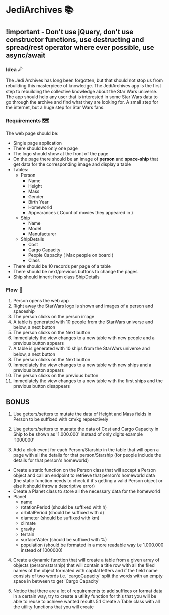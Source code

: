 # JediArchives 📚
## !important - Don't use jQuery, don't use constructor functions, use destructing and spread/rest operator where ever possible, use async/await
### Idea ☄
The Jedi Archives has long been forgotten, but that should not stop us from rebuilding this masterpiece of knowledge. The JediArchives app is the first step to rebuilding the collective knowledge about the Star Wars universe. The app should help any user that is interested in some Star Wars data to go through the archive and find what they are looking for. A small step for the internet, but a huge step for Star Wars fans.
### Requirements 🗺
The web page should be:
* Single page application
* There should be only one page
* The logo should show at the front of the page
* On the page there should be an image of **person** and **space-ship** that get data for the corresponding image and display a table
* Tables:
  * Person
    * Name
    * Height
    * Mass
    * Gender
    * Birth Year
    * Homeworld
    * Appearances ( Count of movies they appeared in )
  * Ship
    * Name
    * Model
    * Manufacturer
  * ShipDetails
    * Cost
    * Cargo Capacity 
    * People Capacity ( Max people on board )
    * Class
* There should be 10 records per page of a table
* There should be next/previous buttons to change the pages
* Ship should inherit from class ShipDetails
### Flow 🌈
1. Person opens the web app
2. Right away the StarWars logo is shown and images of a person and spaceship
3. The person clicks on the person image
4. A table is generated with 10 people from the StarWars universe and below, a next button
5. The person clicks on the Next button
6. Immediately the view changes to a new table with new people and a previous button appears
7. A table is generated with 10 ships from the StarWars universe and below, a next button
8. The person clicks on the Next button
9. Immediately the view changes to a new table with new ships and a previous button appears
10. The person clicks on the previous button
11. Immediately the view changes to a new table with the first ships and the previous button disappears


## BONUS

1. Use getters/setters to mutate the data of Height and Mass fields in Person to be suffixed with cm/kg repsectively
2. Use getters/setters to muatate the data of Cost and Cargo Capacity in Ship to be shown as '1.000.000' instead of only digits example '1000000'

3. Add a click event for each Person/Starship in the table that will open a page with all the details for that person/Starship (for people include the details for that person's homeworld)
  * Create a static function on the Person class that will accept a Person object and call an endpoint to retrieve that person's homeworld data (the static function needs to check if it's getting a valid Person object or else it should throw a descriptive error)
  * Create a Planet class to store all the necessary data for the homeworld
  * Planet
    * name
    * rotationPeriod (should be suffixed with h)
    * orbitalPeriod (should be suffixed with d)
    * diameter (should be suffixed with km)
    * climate
    * gravity
    * terrain
    * surfaceWater (should be suffixed with %)
    * population (should be formated in a more readable way i.e 1.000.000 instead of 1000000)

4. Create a dynamic function that will create a table from a given array of objects (person/starship) that will contain a title row with all the filed names of the object formated with capital letters and if the field name 
consists of two words i.e. 'cargoCapacity' split the words with an empty space in between to get 'Cargo Capacity'

5. Notice that there are a lot of requirements to add suffixes or format data in a certain way, try to create a utility function for this that you will be able to reuse to achieve wanted results
  5.1 Create a Table class with all the utility functions that you will create